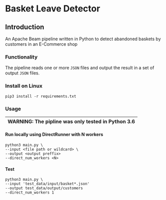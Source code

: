 # Basket Leave Detector

## Introduction

An Apache Beam pipeline written in Python to detect abandoned baskets by customers in an E-Commerce shop

### Functionality
The pipeline reads one or more ```JSON``` files and output the result in a set of output ```JSON``` files.

### Install on Linux
```
pip3 install -r requirements.txt
```

### Usage
| WARNING: The pipline was only tested in Python 3.6 |
| --- |

#### Run locally using DirectRunner with N workers 
```
python3 main.py \
--input <file path or wildcard> \
--output <output preffix>
--direct_num_workers <N>
```

#### Test
```
python3 main.py \
--input 'test_data/input/basket*.json'
--output test_data/output/customers
--direct_num_workers 1